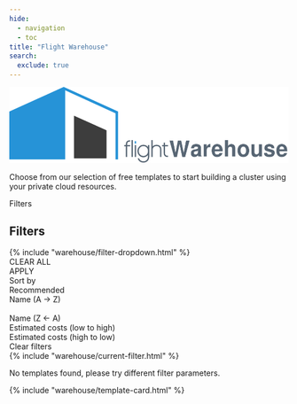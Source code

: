 ```yaml
---
hide:
  - navigation
  - toc
title: "Flight Warehouse"
search:
  exclude: true
---
```


<script src="https://kit.fontawesome.com/5d76af6daa.js" crossorigin="anonymous"></script>
<script src="../javascripts/warehouse.js"></script>

<div class="no-tabs full-width-container">
  <div class="warehouse-header warehouse-main-header">
    <img
      alt="Flight Warehouse"
      class="template-icon"
      src="../assets/images/warehouse.svg"
    >
    <p class="warehouse-tagline tagline">
      Choose from our selection of free templates to start building a cluster using your private cloud resources.
    </p>
  </div>
  <div id="filter-bar">
    <div id="narrow-screen-filter-button" class="filter" onclick="showFilters()">
      <span>Filters</span>
      <i class="fa-solid fa-chevron-down"></i>
    </div>
    <div id="filter-dropdowns-container">
      <div id="narrow-screen-filter-title-container">
        <h2 class="title">
          Filters
        </h2>
      </div>
      {% include "warehouse/filter-dropdown.html" %}
      <div id="narrow-screen-button-container">
        <div id="clear-filters-button" class="button" onclick="clearAndHideFilters()">
          CLEAR ALL
        </div>
        <div class="button" onclick="hideFilters()">
          APPLY
        </div>
      </div>
    </div>
    <span class="sort-label">Sort by</span>
    <div id="sort-container" class="filter-container">
      <div class="filter">
        <span></span>
        <i class="fa-solid fa-chevron-down"></i>
      </div>
      <div class="dropdown-container">
        <div class="connector"></div>
        <div class="dropdown">
          <div class="dropdown-options">
            <div id="default-sort-option" class="dropdown-option selected" onclick="sortCards(this)">
              Recommended
            </div>
            <div class="dropdown-option" onclick="sortCards(this, 'nameAsc')">
              Name (A &rarr; Z)
            </div><br>
            <div class="dropdown-option" onclick="sortCards(this, 'nameDesc')">
              Name (Z &larr; A)
            </div>
            <div class="dropdown-option" onclick="sortCards(this, 'costAsc')">
              Estimated costs (low to high)
            </div>
            <div class="dropdown-option" onclick="sortCards(this, 'costDesc')">
              Estimated costs (high to low)
            </div>
          </div>
        </div>
      </div>
    </div>
  </div>
  <div id="filter-info">
    <div id="current-filters">
      <a id="filter-info-clear-button" onclick="clearAllFilters()">
        Clear filters
      </a>
    </div>
  </div>
  {% include "warehouse/current-filter.html" %}
  <p id="no-templates-message">
    No templates found, please try different filter parameters.
  </p>
</div>
<div id="warehouse">
  {% include "warehouse/template-card.html" %}
</div>
<h1></h1>
